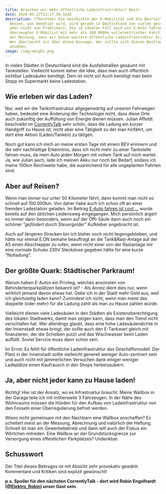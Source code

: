 ```yaml
---
title: Brauchen wir mehr öffentliche Ladeinfrastruktur? Nein!
date: 2020-05-27T23:17:59.324Z
description: (Thorsten) Die Geschichte der E-Mobilität und die Beurteilung
  dessen, was benötigt wird, wird gerade in Deutschland von vielen geschrieben,
  aber nicht von Praktikern, die im idealen Fall auch ein E-Auto fahren. Als
  überzeugter E-Mobilist mit mehr als 100.000km vollelektrischer Fahrt, bin ich
  der Meinung, dass wir keine weitere öffentliche Ladeinfrastruktur brauchen.
  Wer überrascht ist über diese Aussage, der sollte sich diesen Beitrag näher
  ansehen.
image: /img/smight.png
---
```

In vielen Städten in Deutschland sind die Ausfallstraßen gesäumt mit Tankstellen. Vielleicht kommt daher die Idee, dass man auch öffentlich sichtbar Ladesäulen benötigt. Dem ist nicht so! Auch benötigt man beim Stopp im Supermarkt keine Ladestation. 

## Wie erleben wir das Laden?

Nur, weil wir die Tankinfrastruktur allgegenwärtig auf unseren Fahrwegen haben, bedeutet eine Änderung der Technologie nicht, dass diese Orte auch zukünftig der Auffüllung von Energie dienen müssen. Julian Affeldt beschreibt im [CorrentlyTalk](https://www.buzzsprout.com/1099127/episodes#) sehr schön, dass die Ladung ein kurzer Handgriff zu Hause ist, nicht aber eine Tätigkeit zu der man hinfährt, um dort eine Aktion (Laden/Tanken) zu tätigen. 

Noch gut kann ich mich an meine ersten Tage mit einem BEV erinnern und die sehr nachhaltige Erkenntnis, dass ich nicht mehr zu einer Tankstelle fahren muss, da mein Auto jeden Morgen mit vollem Tank auf mich wartet. Ja, wie Julian auch, lade ich meinen Akku nur noch bei Bedarf, sodass ich meine 100km Reichweite habe, die ausreichend für alle ungeplanten Fahrten sind.

## Aber auf Reisen?

Wenn man immer nur unter 50 Kilometer fährt, dann kommt man nicht so schnell auf 100.000km. Von daher habe auch ich schon oft an einer fremden Ladestation geladen. Im Beitrag [E-Auto fahren ist cool ...](https://corrently.blog/post/e-auto-fahren-ist-cool/) wurde bereits auf den üblichen Leidensweg eingegangen. Mich persönlich ärgert es immer dann besonders, wenn auf der Öffi-Säule  dann auch noch ein schöner *"gefördert durch Steuergelder"* Aufkleber angebracht ist.

Auch auf längeren Strecken bin ich bisher noch nicht liegengeblieben, und hätte nur einmal E.ON beinahe beauftragt an die Tank&Rast-Anlage auf der A5 einen Abschlepper zu rufen, wenn nicht einer von der Rastanlage mir eine normale Schuko 230V Steckdose gegeben hätte für eine kurze "Notladung".

## Der größte Quark: Städtischer Parkraum!

Warum haben E-Autos ein Privileg, welches ansonsten von Behindertenparkplätzen bekannt ist? - Als Anreiz dient dies nur, wenn wirklich jemand davon etwas hat. Gebe ich in der Stadt mehr Geld aus, weil ich gleichzeitig laden kann? Zumindest ich nicht, wenn man meist das doppelte (oder mehr) für die Ladung zahlt als man zu Hause zahlen würde. 

Vielleicht dienen viele Ladesäulen in den Städten als Existenzberechtigung des lokalen Stadtwerks, damit man zeigen kann, dass man den Trend nicht verschlafen hat. Wer allerdings glaubt, dass eine hohe Ladesäulendichte in der Innenstadt etwas bringt, der sollte auch den E-Tankwart gleich mit finanzieren, der die Scheiben putzt und das Wischwasser beim Laden auffüllt. Soviel Service muss dann schon sein.

Im Ernst: Es fehlt für öffentliche Ladeinfrastruktur das Geschäftsmodell. Der Platz in der Innenstadt sollte vielleicht generell weniger Auto-zentriert sein und auch nicht mit jämmerlichen Versuchen dank einiger weniger Ladeplätze einen Kaufrausch in den Shops herbeizaubern. 

## Ja, aber nicht jeder kann zu Hause laden!

Richtig! Hier ist der Ansatz, wo es Infrastruktur braucht. Meine Wallbox in der Garage teile ich mit mittlerweile 3 Fahrzeugen. In der Nähe des Wohnraums müssen die Hürden für den Aufbau von Ladeinfrastruktur von den Fesseln einer Überregulierung befreit werden. 

Wieso nicht gemeinsam mit den Nachbarn eine Wallbox anschaffen? Es scheitert meist an der Messung, Abrechnung und natürlich der Haftung. Schnell ist man ein Gewerbebetrieb und dann will auch der Fiskus ein Wörtchen mitreden. Eine Wallbox an der Grundstücksgrenze zur Versorgung eines öffentlichen Parkplatzes? Undenkbar.

## Schusswort

Der Titel dieses Beitrages ist mit Absicht sehr provokativ gewählt. Kommentare und Kritiken sind explizit gewünscht!

**p.s. Spoiler für den nächsten CorrentlyTalk - dort wird  Robin Engelhardt ([@Elektro_Robin](https://twitter.com/Elektro_Robin)) unser Gast sein.**